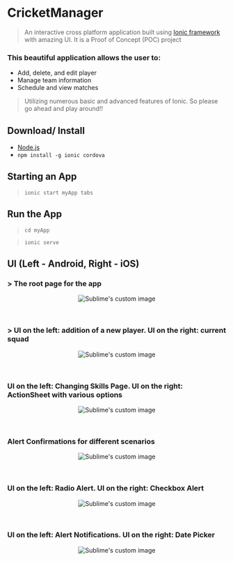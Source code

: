 # CricketManager
> An interactive cross platform application built using [Ionic framework](https://ionicframework.com/) with amazing UI. It is a Proof of Concept (POC) project

### This beautiful application allows the user to:
* Add, delete, and edit player
* Manage team information
* Schedule and view matches

> Utilizing numerous basic and advanced features of Ionic.
So please go ahead and play around!!
 
 
## Download/ Install
* [Node.js](https://nodejs.org/en/)
* `npm install -g ionic cordova`


## Starting an App
> `ionic start myApp tabs`


## Run the App
> `cd myApp`

> `ionic serve`


## UI (Left - Android, Right - iOS)

### > The root page for the app

<p align="center">
  <img src="https://user-images.githubusercontent.com/21079986/53136450-edc18e00-3533-11e9-93fe-dc9e52dd52ae.png?raw=true" alt="Sublime's custom image"/>
</p>

<br>

### > UI on the left: addition of a new player. UI on the right: current squad

<p align="center">
  <img src="https://user-images.githubusercontent.com/21079986/53137776-e650b380-3538-11e9-9450-dac3bfb16e8c.png?raw=true" alt="Sublime's custom image"/>
</p>
<br>


### UI on the left: Changing Skills Page. UI on the right: ActionSheet with various options

<p align="center">
  <img src="https://user-images.githubusercontent.com/21079986/53137825-10a27100-3539-11e9-87a4-fe89f9c2eff9.png?raw=true" alt="Sublime's custom image"/>
</p>

<br>

### Alert Confirmations for different scenarios

<p align="center">
  <img src="https://user-images.githubusercontent.com/21079986/53137863-362f7a80-3539-11e9-81d5-c18a1f4a079f.png?raw=true" alt="Sublime's custom image"/>
</p>


<br>

### UI on the left: Radio Alert. UI on the right: Checkbox Alert

<p align="center">
  <img src="https://user-images.githubusercontent.com/21079986/53137908-6840dc80-3539-11e9-9ac6-8695224b7a65.png?raw=true" alt="Sublime's custom image"/>
</p>

<br>

### UI on the left: Alert Notifications. UI on the right: Date Picker

<p align="center">
  <img src="https://user-images.githubusercontent.com/21079986/53138006-bc4bc100-3539-11e9-9c56-26575b6e45f0.png?raw=true" alt="Sublime's custom image"/>
</p>
